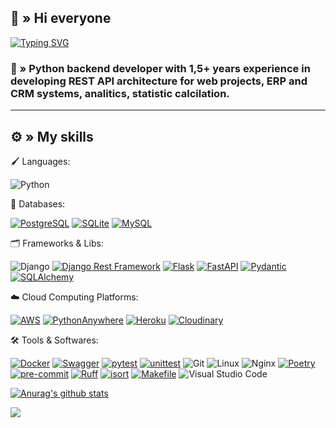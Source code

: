 ## 👋 » Hi everyone

[![Typing SVG](https://readme-typing-svg.demolab.com?font=Fira+Code&&center=true&vCenter=true&&lines=Python+Backend+Developer)](https://git.io/typing-svg)

### 📝 » Python backend developer with 1,5+ years experience in developing REST API architecture for web projects, ERP and CRM systems, analitics, statistic calcilation.
***

## ⚙️ » **My skills**
🖌 Languages:

![Python](https://img.shields.io/badge/python-3670A0?style=for-the-badge&logo=python&logoColor=ffdd54)

💾 Databases:

[![PostgreSQL](https://img.shields.io/badge/PostgreSQL-336791?style=for-the-badge&logo=postgresql&logoColor=white)](https://www.postgresql.org/)
[![SQLite](https://img.shields.io/badge/SQLite-003B57?style=for-the-badge&logo=sqlite&logoColor=white)](https://www.sqlite.org/)
[![MySQL](https://img.shields.io/badge/MySQL-4479A1?style=for-the-badge&logo=mysql&logoColor=white)](https://www.mysql.com/)

🗂 Frameworks & Libs:

![Django](https://img.shields.io/badge/Django-092E20?style=for-the-badge&logo=django&logoColor=white)
[![Django Rest Framework](https://img.shields.io/badge/Django_Rest_Framework-FFFFFF?style=for-the-badge&logo=django&logoColor=FF5733)](https://www.django-rest-framework.org/)
[![Flask](https://img.shields.io/badge/Flask-000000?style=for-the-badge&logo=flask&logoColor=white)](https://flask.palletsprojects.com/)
[![FastAPI](https://img.shields.io/badge/FastAPI-009688?style=for-the-badge&logo=fastapi&logoColor=white)](https://fastapi.tiangolo.com/)
[![Pydantic](https://img.shields.io/badge/Pydantic-E23237?style=for-the-badge&logo=pydantic&logoColor=white)](https://pydantic-docs.helpmanual.io/)
[![SQLAlchemy](https://img.shields.io/badge/SQLAlchemy-1B4273?style=for-the-badge&logo=sqlalchemy&logoColor=white)](https://www.sqlalchemy.org/)

☁️ Cloud Computing Platforms:

[![AWS](https://img.shields.io/badge/AWS-232F3E?style=for-the-badge&logo=amazon-aws&logoColor=white)](https://aws.amazon.com/)
[![PythonAnywhere](https://img.shields.io/badge/PythonAnywhere-3776AB?style=for-the-badge&logo=python&logoColor=white)](https://www.pythonanywhere.com/)
[![Heroku](https://img.shields.io/badge/Heroku-430098?style=for-the-badge&logo=heroku&logoColor=white)](https://www.heroku.com/)
[![Cloudinary](https://img.shields.io/badge/Cloudinary-4285F4?style=for-the-badge&logo=cloudinary&logoColor=white)](https://cloudinary.com/)


🛠 Tools & Softwares:

[![Docker](https://img.shields.io/badge/Docker-2496ED?style=for-the-badge&logo=docker&logoColor=white)](https://www.docker.com/)
[![Swagger](https://img.shields.io/badge/Swagger-85EA2D?style=for-the-badge&logo=swagger&logoColor=black)](https://swagger.io/)
[![pytest](https://img.shields.io/badge/pytest-0A9EDC?style=for-the-badge&logo=pytest&logoColor=white)](https://pytest.org/)
[![unittest](https://img.shields.io/badge/unittest-6C3E92?style=for-the-badge&logo=python&logoColor=white)](https://docs.python.org/3/library/unittest.html)
![Git](https://img.shields.io/badge/git-%23F05033.svg?style=for-the-badge&logo=git&logoColor=white)
![Linux](https://img.shields.io/badge/Linux-FCC624?style=for-the-badge&logo=linux&logoColor=black)
![Nginx](https://img.shields.io/badge/nginx-%23009639.svg?style=for-the-badge&logo=nginx&logoColor=white)
[![Poetry](https://img.shields.io/badge/Poetry-503780?style=for-the-badge&logo=python&logoColor=white)](https://python-poetry.org/)
[![pre-commit](https://img.shields.io/badge/pre--commit-FAB040?style=for-the-badge&logo=pre-commit&logoColor=white)](https://pre-commit.com/)
[![Ruff](https://img.shields.io/badge/Ruff-3E6D8E?style=for-the-badge&logo=ruff&logoColor=white)](https://ruff.io/)
[![isort](https://img.shields.io/badge/isort-4C85D4?style=for-the-badge&logo=python&logoColor=white)](https://pycqa.github.io/isort/)
[![Makefile](https://img.shields.io/badge/Makefile-007ACC?style=for-the-badge&logo=gnu%20make&logoColor=white)](https://www.gnu.org/software/make/)
![Visual Studio Code](https://img.shields.io/badge/Visual%20Studio%20Code-0078d7.svg?style=for-the-badge&logo=visual-studio-code&logoColor=white)



[![Anurag's github stats](https://github-readme-stats.vercel.app/api?username=DmitryTok&theme=dracula)](https://github.com/anuraghazra/github-readme-stats)

![](https://komarev.com/ghpvc/?username=DmitryTok&style=for-the-badge&color=ff69b4&base=234)
